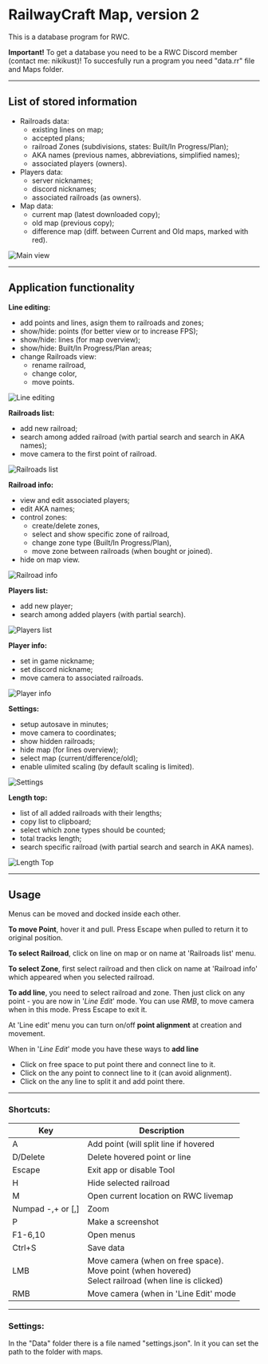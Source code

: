 # RailwayCraft Map, version 2
This is a database program for RWC.

**Important!** To get a database you need to be a RWC Discord member (contact me: nikikust)!
To succesfully run a program you need "data.rr" file and Maps folder.

---

## List of stored information
- Railroads data:
    - existing lines on map;
    - accepted plans;
    - railroad Zones (subdivisions, states: Built/In Progress/Plan);
    - AKA names (previous names, abbreviations, simplified names);
    - associated players (owners).
- Players data:
    - server nicknames;
    - discord nicknames;
    - associated railroads (as owners).
- Map data:
    - current map (latest downloaded copy);
    - old map (previous copy);
    - difference map (diff. between Current and Old maps, marked with red).

![](https://github.com/nikikust/RWC_Map/Raw/images/main_view.png "Main view")

---

## Application functionality
**Line editing:** 
- add points and lines, asign them to railroads and zones;
- show/hide: points (for better view or to increase FPS);
- show/hide: lines (for map overview);
- show/hide: Built/In Progress/Plan areas;
- change Railroads view:
    - rename railroad,
    - change color,
    - move points.

![](https://github.com/nikikust/RWC_Map/Raw/images/line_edit.png "Line editing")


**Railroads list:**
- add new railroad;
- search among added railroad (with partial search and search in AKA names);
- move camera to the first point of railroad.

![](https://github.com/nikikust/RWC_Map/Raw/images/railroads_list.png "Railroads list")


**Railroad info:**
- view and edit associated players;
- edit AKA names;
- control zones:
    - create/delete zones,
    - select and show specific zone of railroad,
    - change zone type (Built/In Progress/Plan),
    - move zone between railroads (when bought or joined).
- hide on map view.

![](https://github.com/nikikust/RWC_Map/Raw/images/railroad_info.png "Railroad info")


**Players list:**
- add new player;
- search among added players (with partial search).

![](https://github.com/nikikust/RWC_Map/Raw/images/players_list.png "Players list")

**Player info:**
- set in game nickname;
- set discord nickname;
- move camera to associated railroads.

![](https://github.com/nikikust/RWC_Map/Raw/images/player_info.png "Player info")

**Settings:**
- setup autosave in minutes;
- move camera to coordinates;
- show hidden railroads;
- hide map (for lines overview);
- select map (current/difference/old);
- enable ulimited scaling (by default scaling is limited).

![](https://github.com/nikikust/RWC_Map/Raw/images/settings.png "Settings")

**Length top:**
- list of all added railroads with their lengths;
- copy list to clipboard;
- select which zone types should be counted;
- total tracks length;
- search specific railroad (with partial search and search in AKA names).

![](https://github.com/nikikust/RWC_Map/Raw/images/length_top.png "Length Top")

---

## Usage

Menus can be moved and docked inside each other.

**To move Point**, hover it and pull. Press Escape when pulled to return it to original position.

**To select Railroad**, click on line on map or on name at 'Railroads list' menu.

**To select Zone**, first select railroad and then click on name at 'Railroad info' which appeared when you selected railroad.

**To add line**, you need to select railroad and zone. Then just click on any point - you are now in '*Line Edit*' mode. You can use *RMB*, to move camera when in this mode. Press Escape to exit it.

At 'Line edit' menu you can turn on/off **point alignment** at creation and movement.

When in '*Line Edit*' mode you have these ways to **add line**
- Click on free space to put point there and connect line to it.
- Click on the any point to connect line to it (can avoid alignment).
- Click on the any line to split it and add point there.

---

### Shortcuts:

Key               | Description                                                                                                |
---               | ---                                                                                                        |
A                 | Add point (will split line if hovered								                                       |
D/Delete          | Delete hovered point or line															                   |
Escape            | Exit app or disable Tool																                   |
H                 | Hide selected railroad																	                   |
M                 | Open current location on RWC livemap													                   |
Numpad -,+ or [,] | Zoom																					                   |
P                 | Make a screenshot																		                   |
F1-6,10           | Open menus																				                   |
Ctrl+S            | Save data																				                   |
LMB               | Move camera (when on free space).<br/>Move point (when hovered)<br/>Select railroad (when line is clicked) |
RMB               | Move camera (when in 'Line Edit' mode													                   |

---

### Settings:
In the "Data" folder there is a file named "settings.json". In it you can set the path to the folder with maps.
